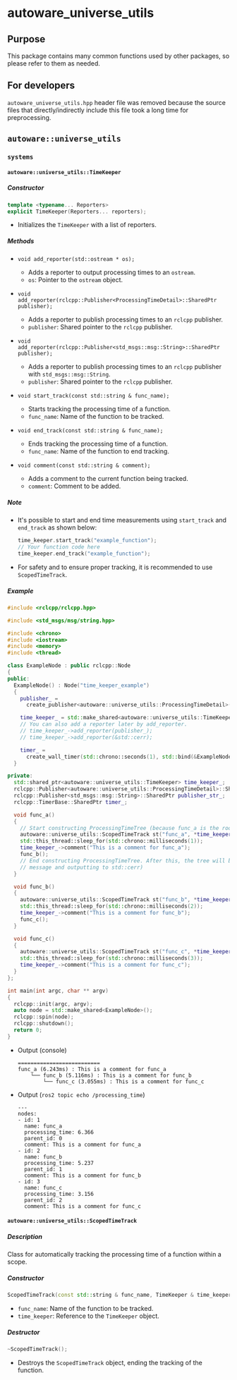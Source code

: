 # autoware_universe_utils

## Purpose

This package contains many common functions used by other packages, so please refer to them as needed.

## For developers

`autoware_universe_utils.hpp` header file was removed because the source files that directly/indirectly include this file took a long time for preprocessing.

## `autoware::universe_utils`

### `systems`

#### `autoware::universe_utils::TimeKeeper`

##### Constructor

```cpp
template <typename... Reporters>
explicit TimeKeeper(Reporters... reporters);
```

- Initializes the `TimeKeeper` with a list of reporters.

##### Methods

- `void add_reporter(std::ostream * os);`

  - Adds a reporter to output processing times to an `ostream`.
  - `os`: Pointer to the `ostream` object.

- `void add_reporter(rclcpp::Publisher<ProcessingTimeDetail>::SharedPtr publisher);`

  - Adds a reporter to publish processing times to an `rclcpp` publisher.
  - `publisher`: Shared pointer to the `rclcpp` publisher.

- `void add_reporter(rclcpp::Publisher<std_msgs::msg::String>::SharedPtr publisher);`

  - Adds a reporter to publish processing times to an `rclcpp` publisher with `std_msgs::msg::String`.
  - `publisher`: Shared pointer to the `rclcpp` publisher.

- `void start_track(const std::string & func_name);`

  - Starts tracking the processing time of a function.
  - `func_name`: Name of the function to be tracked.

- `void end_track(const std::string & func_name);`

  - Ends tracking the processing time of a function.
  - `func_name`: Name of the function to end tracking.

- `void comment(const std::string & comment);`
  - Adds a comment to the current function being tracked.
  - `comment`: Comment to be added.

##### Note

- It's possible to start and end time measurements using `start_track` and `end_track` as shown below:

  ```cpp
  time_keeper.start_track("example_function");
  // Your function code here
  time_keeper.end_track("example_function");
  ```

- For safety and to ensure proper tracking, it is recommended to use `ScopedTimeTrack`.

##### Example

```cpp
#include <rclcpp/rclcpp.hpp>

#include <std_msgs/msg/string.hpp>

#include <chrono>
#include <iostream>
#include <memory>
#include <thread>

class ExampleNode : public rclcpp::Node
{
public:
  ExampleNode() : Node("time_keeper_example")
  {
    publisher_ =
      create_publisher<autoware::universe_utils::ProcessingTimeDetail>("processing_time", 1);

    time_keeper_ = std::make_shared<autoware::universe_utils::TimeKeeper>(publisher_, &std::cerr);
    // You can also add a reporter later by add_reporter.
    // time_keeper_->add_reporter(publisher_);
    // time_keeper_->add_reporter(&std::cerr);

    timer_ =
      create_wall_timer(std::chrono::seconds(1), std::bind(&ExampleNode::func_a, this));
  }

private:
  std::shared_ptr<autoware::universe_utils::TimeKeeper> time_keeper_;
  rclcpp::Publisher<autoware::universe_utils::ProcessingTimeDetail>::SharedPtr publisher_;
  rclcpp::Publisher<std_msgs::msg::String>::SharedPtr publisher_str_;
  rclcpp::TimerBase::SharedPtr timer_;

  void func_a()
  {
    // Start constructing ProcessingTimeTree (because func_a is the root function)
    autoware::universe_utils::ScopedTimeTrack st("func_a", *time_keeper_);
    std::this_thread::sleep_for(std::chrono::milliseconds(1));
    time_keeper_->comment("This is a comment for func_a");
    func_b();
    // End constructing ProcessingTimeTree. After this, the tree will be reported (publishing
    // message and outputting to std::cerr)
  }

  void func_b()
  {
    autoware::universe_utils::ScopedTimeTrack st("func_b", *time_keeper_);
    std::this_thread::sleep_for(std::chrono::milliseconds(2));
    time_keeper_->comment("This is a comment for func_b");
    func_c();
  }

  void func_c()
  {
    autoware::universe_utils::ScopedTimeTrack st("func_c", *time_keeper_);
    std::this_thread::sleep_for(std::chrono::milliseconds(3));
    time_keeper_->comment("This is a comment for func_c");
  }
};

int main(int argc, char ** argv)
{
  rclcpp::init(argc, argv);
  auto node = std::make_shared<ExampleNode>();
  rclcpp::spin(node);
  rclcpp::shutdown();
  return 0;
}
```

- Output (console)

  ```text
  ==========================
  func_a (6.243ms) : This is a comment for func_a
      └── func_b (5.116ms) : This is a comment for func_b
          └── func_c (3.055ms) : This is a comment for func_c
  ```

- Output (`ros2 topic echo /processing_time`)

  ```text
  ---
  nodes:
  - id: 1
    name: func_a
    processing_time: 6.366
    parent_id: 0
    comment: This is a comment for func_a
  - id: 2
    name: func_b
    processing_time: 5.237
    parent_id: 1
    comment: This is a comment for func_b
  - id: 3
    name: func_c
    processing_time: 3.156
    parent_id: 2
    comment: This is a comment for func_c
  ```

#### `autoware::universe_utils::ScopedTimeTrack`

##### Description

Class for automatically tracking the processing time of a function within a scope.

##### Constructor

```cpp
ScopedTimeTrack(const std::string & func_name, TimeKeeper & time_keeper);
```

- `func_name`: Name of the function to be tracked.
- `time_keeper`: Reference to the `TimeKeeper` object.

##### Destructor

```cpp
~ScopedTimeTrack();
```

- Destroys the `ScopedTimeTrack` object, ending the tracking of the function.
